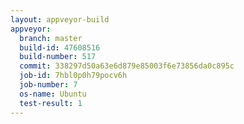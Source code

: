 ```yaml
---
layout: appveyor-build
appveyor:
  branch: master
  build-id: 47608516
  build-number: 517
  commit: 338297d50a63e6d879e85003f6e73856da0c895c
  job-id: 7hbl0p0h79pocv6h
  job-number: 7
  os-name: Ubuntu
  test-result: 1
---
```

